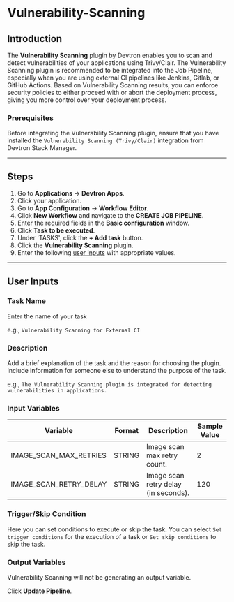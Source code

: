 # Vulnerability-Scanning

## Introduction
The **Vulnerability Scanning** plugin by Devtron enables you to scan and detect vulnerabilities of your applications using Trivy/Clair. The Vulnerability Scanning plugin is recommended to be integrated into the Job Pipeline, especially when you are using external CI pipelines like Jenkins, Gitlab, or GitHub Actions. Based on Vulnerability Scanning results, you can enforce security policies to either proceed with or abort the deployment process, giving you more control over your deployment process.

### Prerequisites
Before integrating the Vulnerability Scanning plugin, ensure that you have installed the `Vulnerability Scanning (Trivy/Clair)` integration from Devtron Stack Manager.

---

## Steps
1. Go to **Applications** → **Devtron Apps**.
2. Click your application.
3. Go to **App Configuration** → **Workflow Editor**.
4. Click **New Workflow** and navigate to the **CREATE JOB PIPELINE**.
5. Enter the required fields in the **Basic configuration** window.
6. Click **Task to be executed**.
7. Under 'TASKS', click the **+ Add task** button.
8. Click the **Vulnerability Scanning** plugin.
9. Enter the following [user inputs](#user-inputs) with appropriate values.
---

## User Inputs

### Task Name
Enter the name of your task

e.g., `Vulnerability Scanning for External CI `

### Description
Add a brief explanation of the task and the reason for choosing the plugin. Include information for someone else to understand the purpose of the task.

e.g., `The Vulnerability Scanning plugin is integrated for detecting vulnerabilities in applications.`

### Input Variables

| Variable                 | Format       | Description | Sample Value |
| ------------------------ | ------------ | ----------- | ------------ |
|   IMAGE_SCAN_MAX_RETRIES | STRING       | Image scan max retry count. |  2            |
|   IMAGE_SCAN_RETRY_DELAY | STRING       | Image scan retry delay (in seconds).     | 120            |

### Trigger/Skip Condition
Here you can set conditions to execute or skip the task. You can select `Set trigger conditions` for the execution of a task or `Set skip conditions` to skip the task.

### Output Variables
Vulnerability Scanning will not be generating an output variable.

Click **Update Pipeline**.



